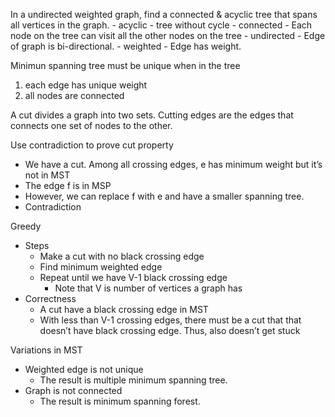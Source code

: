 In a undirected weighted graph, find a connected & acyclic tree that spans all vertices in the graph.
    - acyclic
        - tree without cycle
    - connected
        - Each node on the tree can visit all the other nodes on the tree
    - undirected
        - Edge of graph is bi-directional.
    - weighted
        -  Edge has weight.

Minimun spanning tree must be unique when in the tree
1. each edge has unique weight
2. all nodes are connected

A cut divides a graph into two sets. Cutting edges are the edges that connects one set of nodes to the other.

Use contradiction to prove cut property
- We have a cut. Among all crossing edges, e has minimum weight but it’s not in MST
- The edge f is in MSP
- However, we can replace f with e and have a smaller spanning tree.
- Contradiction

Greedy
- Steps
    - Make a cut with no black crossing edge
    - Find minimum weighted edge
    - Repeat until we have V-1 black crossing edge
        - Note that V is number of vertices a graph has
- Correctness
    - A cut have a black crossing edge in MST
    - With less than V-1 crossing edges, there must be a cut that that doesn’t have black crossing edge. Thus, also doesn’t get stuck

Variations in MST
- Weighted edge is not unique
    - The result is multiple minimum spanning tree.
- Graph is not connected
    - The result is minimum spanning forest.
